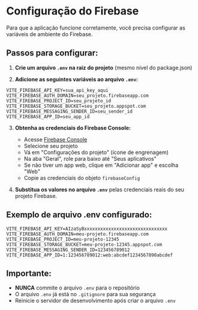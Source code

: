 # Configuração do Firebase

Para que a aplicação funcione corretamente, você precisa configurar as variáveis de ambiente do Firebase.

## Passos para configurar:

1. **Crie um arquivo `.env` na raiz do projeto** (mesmo nível do package.json)

2. **Adicione as seguintes variáveis ao arquivo `.env`:**

```env
VITE_FIREBASE_API_KEY=sua_api_key_aqui
VITE_FIREBASE_AUTH_DOMAIN=seu_projeto.firebaseapp.com
VITE_FIREBASE_PROJECT_ID=seu_projeto_id
VITE_FIREBASE_STORAGE_BUCKET=seu_projeto.appspot.com
VITE_FIREBASE_MESSAGING_SENDER_ID=seu_sender_id
VITE_FIREBASE_APP_ID=seu_app_id
```

3. **Obtenha as credenciais do Firebase Console:**
   - Acesse [Firebase Console](https://console.firebase.google.com/)
   - Selecione seu projeto
   - Vá em "Configurações do projeto" (ícone de engrenagem)
   - Na aba "Geral", role para baixo até "Seus aplicativos"
   - Se não tiver um app web, clique em "Adicionar app" e escolha "Web"
   - Copie as credenciais do objeto `firebaseConfig`

4. **Substitua os valores no arquivo `.env`** pelas credenciais reais do seu projeto Firebase.

## Exemplo de arquivo .env configurado:

```env
VITE_FIREBASE_API_KEY=AIzaSyBxxxxxxxxxxxxxxxxxxxxxxxxxxxxxxx
VITE_FIREBASE_AUTH_DOMAIN=meu-projeto.firebaseapp.com
VITE_FIREBASE_PROJECT_ID=meu-projeto-12345
VITE_FIREBASE_STORAGE_BUCKET=meu-projeto-12345.appspot.com
VITE_FIREBASE_MESSAGING_SENDER_ID=123456789012
VITE_FIREBASE_APP_ID=1:123456789012:web:abcdef1234567890abcdef
```

## Importante:
- **NUNCA** commite o arquivo `.env` para o repositório
- O arquivo `.env` já está no `.gitignore` para sua segurança
- Reinicie o servidor de desenvolvimento após criar o arquivo `.env`
